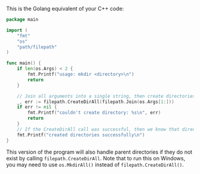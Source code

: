 This is the Golang equivalent of your C++ code: 
```go
package main

import (
    "fmt"
    "os"
    "path/filepath"
)

func main() {
    if len(os.Args) < 2 {
        fmt.Printf("usage: mkdir <directory>\n")
        return
    }

    // Join all arguments into a single string, then create directories if they don't exist
    _, err := filepath.CreateDirAll(filepath.Join(os.Args[1:]))
    if err != nil {
        fmt.Printf("couldn't create directory: %s\n", err)
        return
    }
    // If the CreateDirAll call was successful, then we know that directories have been successfully created
    fmt.Printf("created directories successfully\n")
}
```
This version of the program will also handle parent directories if they do not exist by calling `filepath.CreateDirAll`. Note that to run this on Windows, you may need to use `os.MkdirAll()` instead of `filepath.CreateDirAll()`.
